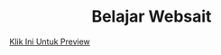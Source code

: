 <h1 align="center">
Belajar Websait
</h1>

<a href="https://htmlpreview.github.io/?https://github.com/Cipaxdragon/Setadi/blob/main/index.html">Klik Ini Untuk Preview</a>
  


